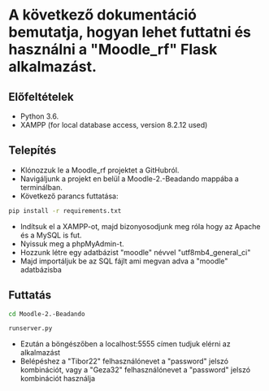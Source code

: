 
# A következő dokumentáció bemutatja, hogyan lehet futtatni és használni a "Moodle_rf" Flask alkalmazást.

## Előfeltételek

- Python 3.6.
- XAMPP (for local database access, version 8.2.12 used)


## Telepítés

- Klónozzuk le a Moodle_rf projektet a GitHubról.
- Navigáljunk a projekt en belül a Moodle-2.-Beadando mappába a terminálban.
- Következő parancs futtatása:
```bash
pip install -r requirements.txt
```
- Indítsuk el a XAMPP-ot, majd bizonyosodjunk meg róla hogy az Apache és a MySQL is fut.
- Nyissuk meg a phpMyAdmin-t.
- Hozzunk létre egy adatbázist "moodle" névvel "utf8mb4_general_ci" 
- Majd importáljuk be az SQL fájlt ami megvan adva a "moodle" adatbázisba

## Futtatás
```bash
cd Moodle-2.-Beadando
```
```bash
runserver.py
```
- Ezután a böngészőben a localhost:5555 címen tudjuk elérni az alkalmazást
- Belépéshez a "Tibor22" felhasználónevet a "password" jelszó kombinációt, vagy a "Geza32" felhasználónevet a "password" jelszó kombinációt használja



